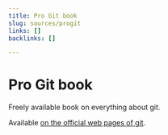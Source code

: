 ```yaml
---
title: Pro Git book
slug: sources/progit
links: []
backlinks: []

---
```


# Pro Git book

Freely available book on everything about git.

Available [on the official web pages of git](https://git-scm.com/book/en/v2).
